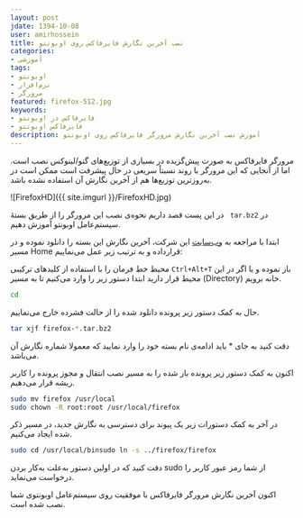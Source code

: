 ```yaml
---
layout: post
jdate: 1394-10-08
user: amirhossein
title: نصب آخرین نگارش فایرفاکس روی اوبونتو
categories:
- آموزشی
tags:
- اوبونتو
- نرم‌افزار
- مرورگر
featured: firefox-512.jpg
keywords:
- فایرفاکس در اوبونتو
- فایرفاکس اوبونتو
description: آموزش نصب آخرین نگارش مرورگر فایرفاکس روی اوبونتو
---
```


مرورگر فایرفاکس به صورت پیش‌گزیده در بسیاری از توزیع‌های گنو/لینوکس نصب است. اما از آنجایی که این مرورگر با روند نسبتاً سریعی در حال پیشرفت است ممکن است در به‌روزترین توزیع‌ها هم از آخرین نگارش آن استفاده نشده باشد.

![FirefoxHD]({{ site.imgurl }}/FirefoxHD.jpg)

در این پست قصد داریم نحوه‌ی نصب این مرورگر را از طریق بستهٔ ` tar.bz2` در سیستم‌عامل اوبونتو آموزش دهیم.

ابتدا با مراجعه به [وب‌سایت](https://www.mozilla.org/en-US/firefox/new/) این شرکت، آخرین نگارش این بسته را دانلود نموده و در مسیر Home قرارداده و به ترتیب زیر عمل می‌نماییم:

محیط خط فرمان را با استفاده از کلیدهای ترکیبی `Ctrl+Alt+T` باز نموده و یا اگر در این محیط قرار دارید ابتدا دستور زیر را وارد می‌کنیم تا به مسیر (Directory) خانه برویم.

```sh
cd
```

حال به کمک دستور زیر پرونده دانلود شده را از حالت فشرده خارج می‌نماییم.

```sh
tar xjf firefox-*.tar.bz2
```

دقت کنید به جای * باید ادامه‌ی نام بسته خود را وارد نمایید که معمولا شماره نگارش آن می‌باشد.

اکنون به کمک دستور زیر پرونده باز شده را به مسیر نصب انتقال و مجوز پرونده را کاربر ریشه قرار می‌دهیم.

```sh
sudo mv firefox /usr/local
sudo chown -R root:root /usr/local/firefox
```

در آخر به کمک دستورات زیر یک پیوند برای دسترسی به نگارش جدید، در مسیر ذکر شده ایجاد می‌کنیم.

```sh
sudo cd /usr/local/binsudo ln -s ../firefox/firefox
```

دقت کنید که در اولین دستور به‌علت به‌کار بردن sudo از شما رمز عبور کاربر را درخواست می‌نماید.

اکنون آخرین نگارش مرورگر فایرفاکس با موفقیت روی سیستم‌عامل اوبونتوی شما نصب شده است.